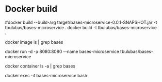 # Docker build

#docker build --build-arg target/bases-microservice-0.0.1-SNAPSHOT.jar -t tbulubas/bases-microservice .
docker build -t tbulubas/bases-microservice .

docker image ls | grep bases

docker run -d -p 8080:8080 --name bases-microservice tbulubas/bases-microservice

docker container ls -a | grep bases

docker exec -it bases-microservice bash

